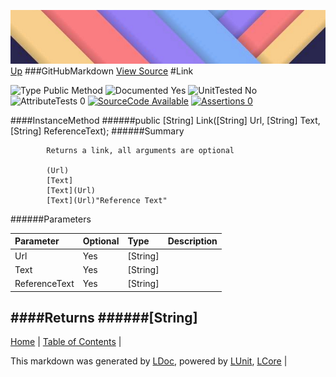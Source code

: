 ![](../Content/LDoc-banner-small.png "")
[Up](GitHubMarkdown.md)
###GitHubMarkdown
[View Source](GitHubMarkdown.md)
#Link

![Type Public Method](http://b.repl.ca/v1/Type-Public%20Method-lightgrey.png "") ![Documented Yes](http://b.repl.ca/v1/Documented-Yes-brightgreen.png "") ![UnitTested No](http://b.repl.ca/v1/UnitTested-No-lightgrey.png "") ![AttributeTests 0](http://b.repl.ca/v1/AttributeTests-0-lightgrey.png "") [![SourceCode Available](http://b.repl.ca/v1/SourceCode-Available-brightgreen.png "")](GitHubMarkdown.md) [![Assertions 0](http://b.repl.ca/v1/Assertions-0-brightgreen.png "")](GitHubMarkdown.md)

####InstanceMethod
######public [String] Link([String] Url, [String] Text, [String] ReferenceText);
######Summary

            Returns a link, all arguments are optional
            
            (Url)
            [Text]
            [Text](Url)
            [Text](Url)"Reference Text"
            
            
######Parameters

Parameter | Optional | Type | Description
:---  | :---  | :---  | :--- 
Url | Yes | [String] | 
Text | Yes | [String] | 
ReferenceText | Yes | [String] | 

####Returns
######[String]
---

[Home](../../README.md) | [Table of Contents](../../TableOfContents.md) | 


This markdown was generated by [LDoc](https://github.com/CodeSingularity/LDoc), powered by [LUnit](https://github.com/CodeSingularity/LUnit), [LCore](https://github.com/CodeSingularity/LCore) | 

